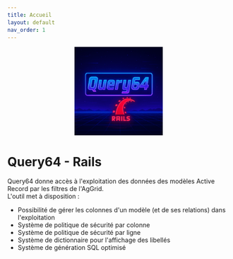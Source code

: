```yaml
---
title: Accueil
layout: default
nav_order: 1
---
```


<div align="center">
  <img src="./assets/logo.png" alt="Query64 Rails Logo" width="200" />
</div>


# Query64 - Rails

Query64 donne accès à l'exploitation des données des modèles Active Record par les filtres de l'AgGrid.  
L'outil met à disposition : 
- Possibilité de gérer les colonnes d'un modèle (et de ses relations) dans l'exploitation
- Système de politique de sécurité par colonne 
- Système de politique de sécurité par ligne
- Système de dictionnaire pour l'affichage des libellés 
- Système de génération SQL optimisé 

